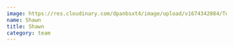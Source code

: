 ```yaml
---
image: https://res.cloudinary.com/dpanbsxt4/image/upload/v1674342084/Tonys/shawn_counter_patriot_ledger_tkvuey.webp
name: Shawn
title: Shawn
category: team
---
```

